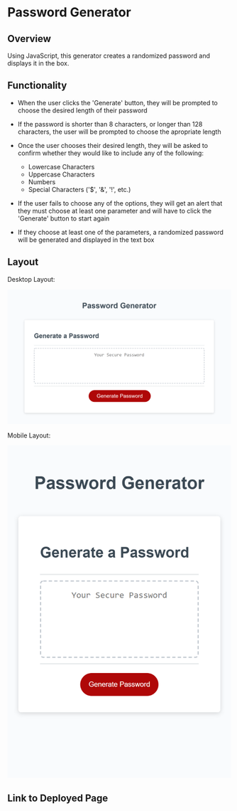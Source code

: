 # Password Generator

## Overview

Using JavaScript, this generator creates a randomized password and displays it in the box. 

## Functionality

- When the user clicks the 'Generate' button, they will be prompted to choose the desired length of their password

- If the password is shorter than 8 characters, or longer than 128 characters, the user will be prompted to choose the apropriate length

- Once the user chooses their desired length, they will be asked to confirm whether they would like to include any of the following:
    - Lowercase Characters
    - Uppercase Characters
    - Numbers
    - Special Characters ('$', '&', '!', etc.)

- If the user fails to choose any of the options, they will get an alert that they must choose at least one parameter and will have to click the 'Generate' button to start again

- If they choose at least one of the parameters, a randomized password will be generated and displayed in the text box

## Layout

Desktop Layout:

![Desktop layout of the Password Generator with 'Your Secure Password' placeholder text](./assets/images/password_generator_fullscreen.png)

Mobile Layout:

![Layout of the Password Generator showing mobile responsivity and 'Your Secure Password' placeholder text](./assets/images/password_generator_mobile.png)


## Link to Deployed Page
